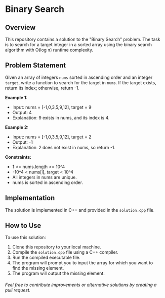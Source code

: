 # Binary Search

## Overview

This repository contains a solution to the "Binary Search" problem. The task is to search for a target integer in a sorted array using the binary search algorithm with O(log n) runtime complexity.

## Problem Statement

Given an array of integers `nums` sorted in ascending order and an integer `target`, write a function to search for the target in `nums`. If the target exists, return its index; otherwise, return -1.

**Example 1:**
- Input: nums = [-1,0,3,5,9,12], target = 9
- Output: 4
- Explanation: 9 exists in nums, and its index is 4.

**Example 2:**
- Input: nums = [-1,0,3,5,9,12], target = 2
- Output: -1
- Explanation: 2 does not exist in nums, so return -1.

**Constraints:**
- 1 <= nums.length <= 10^4
- -10^4 < nums[i], target < 10^4
- All integers in nums are unique.
- nums is sorted in ascending order.


## Implementation

The solution is implemented in C++ and provided in the `solution.cpp` file.

## How to Use

To use this solution:

1. Clone this repository to your local machine.
2. Compile the `solution.cpp` file using a C++ compiler.
3. Run the compiled executable file.
4. The program will prompt you to input the array for which you want to find the missing element.
5. The program will output the missing element.

###### Feel free to contribute improvements or alternative solutions by creating a pull request.
